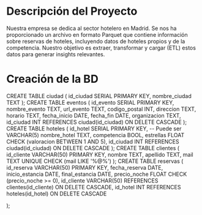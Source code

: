 # Descripción del Proyecto 

Nuestra empresa se dedica al sector hotelero en Madrid. Se nos ha proporcionado un archivo en formato Parquet que contiene información sobre reservas de hoteles, incluyendo datos de hoteles propios y de la competencia. Nuestro objetivo es extraer, transformar y cargar (ETL) estos datos para generar insights relevantes.

# Creación de la BD 

CREATE TABLE ciudad (
    id_ciudad SERIAL PRIMARY KEY,
    nombre_ciudad TEXT
);
CREATE TABLE eventos (
    id_evento SERIAL PRIMARY KEY,
    nombre_evento TEXT,
    url_evento TEXT,
    codigo_postal INT,
    direccion TEXT,
    horario TEXT,
    fecha_inicio DATE,
    fecha_fin DATE,
    organizacion TEXT,
    id_ciudad INT REFERENCES ciudad(id_ciudad) ON DELETE CASCADE
);
CREATE TABLE hoteles (
    id_hotel SERIAL PRIMARY KEY, -- Puede ser VARCHAR(5)
    nombre_hotel TEXT,
    competencia BOOL,
    estrellas FLOAT CHECK (valoracion BETWEEN 1 AND 5),
    id_ciudad INT REFERENCES ciudad(id_ciudad) ON DELETE CASCADE
);
CREATE TABLE clientes (
    id_cliente VARCHAR(50) PRIMARY KEY,
    nombre TEXT,
    apellido TEXT,
    mail TEXT UNIQUE CHECK (mail LIKE '%@%')
);
CREATE TABLE reservas (
    id_reserva VARCHAR(50) PRIMARY KEY,
    fecha_reserva DATE,
    inicio_estancia DATE,
    final_estancia DATE,
    precio_noche FLOAT CHECK (precio_noche >= 0),
    id_cliente VARCHAR(50) REFERENCES clientes(id_cliente) ON DELETE CASCADE,
    id_hotel INT REFERENCES hoteles(id_hotel) ON DELETE CASCADE
    
);